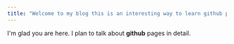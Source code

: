 ```yaml
---
title: "Welcome to my blog this is an interesting way to learn github pages."
---
```


I'm glad you are here. I plan to talk about **github** pages in detail.
